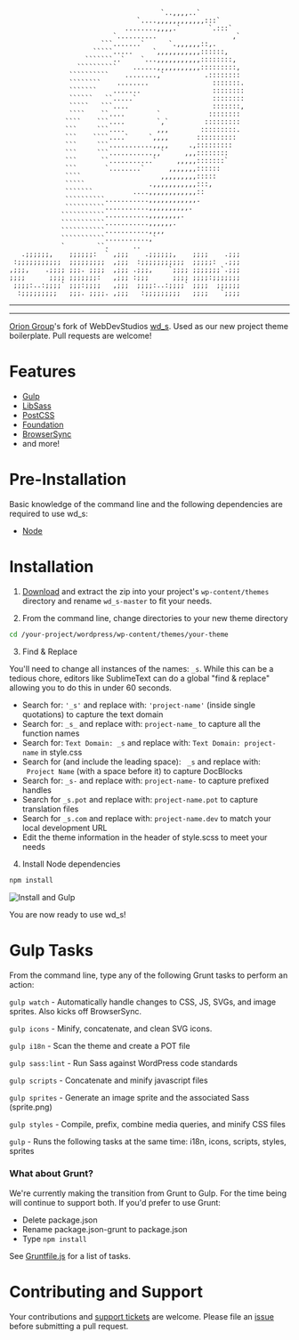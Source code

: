 ```
                                      `..,,,,..`           
                                `....,,,,,,,,,,,,:::`      
                             ........,,,,.`       `.:::`   
                          `..........                   ,` 
                       ```.......`      `.,,,,,,::,.       
                     `````.....     `,,,,,,,,,,,::::::,    
                   ```````..`    `...,,,,,,,,,,,::::::::,  
                 ``````````    ......,,,,,,,,,,,:::::::::, 
               ``````````    ........,`          .:::::::: 
               ````````    ........                :::::::.
               ```````    .......                  ::::::::
               ``````   ``.....`                   ::::::::
               `````   ```....                     :::::::,
               ````    ``....        `            :::::::: 
              ````    ```....        `,`         ::::::::: 
              ```     ```....        ,,,        :::::::::. 
              ```    ````....`     `,,,,       ::::::::::  
              ```     ```...........,,,,     .,:::::::::   
              ```     ```...........,,`     ,,,::::::::    
              ```      ``...........`     ,,,,,:::::::`    
              ```       `........`      ,,,,,,,::::::      
              ````                    ,,,,,,,,,:::::       
              `````                .,,,,,,,,,,,:::,        
              ```````          ....,,,,,,,,,,,,::          
              ``````````...........,,,,,,,,,,,,.           
              ``````````...........,,,,,,,,,,.             
             ```````````...........,,,,,,,,.               
             ```````````...........,,,,,,.                 
             ```````````...........,,,,                    
             ```````````...........,`                      
             `        ``.      ..                          
   .;;;;;;,    ;;;;;;:  ` ,;;;    .;;;;;;,    ;;;;    .;;; 
 :;;;;;;;;;;;  ;;;;;;;;;  ,;;;  :;;;;;;;;;;;  ;;;;;:  .;;; 
,;;;,    .;;;; ;;;. ;;;;  ,;;; .;;;,    `;;;; ;;;;;;;`.;;; 
;;;;      ;;;; ;;;;;;;:   ,;;; :;;;      ;;;; ;;;;:;;;;;;; 
 ;;;;:..:;;;;` ;;;:;;;;   ,;;;  ;;;;:..:;;;;` ;;;;  ;;;;;; 
  :;;;;;;;;;   ;;;. ;;;;. ,;;;   :;;;;;;;;;   ;;;;   `;;;; 
  ```
  
----------------------------------------------------------
----------------------------------------------------------

[Orion Group](http://webdevstudios.com)'s fork of WebDevStudios [wd_s](https://github.com/WebDevStudios/wd_s). Used as our new project theme boilerplate. Pull requests are welcome!

# Features
* [Gulp](http://gulpjs.com/)
* [LibSass](http://sass-lang.com/)
* [PostCSS](https://github.com/postcss/postcss)
* [Foundation](http://foundation.zurb.com/)
* [BrowserSync](https://www.browsersync.io/)
* and more!

# Pre-Installation

Basic knowledge of the command line and the following dependencies are required to use wd_s:

* [Node](http://nodejs.org/)

# Installation

1) [Download](https://github.com/WebDevStudios/wd_s/archive/master.zip) and extract the zip into your project's `wp-content/themes` directory and rename `wd_s-master` to fit your needs.

2) From the command line, change directories to your new theme directory

```bash
cd /your-project/wordpress/wp-content/themes/your-theme
```

3) Find & Replace

You'll need to change all instances of the names: `_s`. While this can be a tedious chore, editors like SublimeText can do a global "find & replace" allowing you to do this in under 60 seconds.

* Search for: `'_s'` and replace with: `'project-name'` (inside single quotations) to capture the text domain
* Search for: `_s_` and replace with: `project-name_` to capture all the function names
* Search for: `Text Domain: _s` and replace with: `Text Domain: project-name` in style.css
* Search for (and include the leading space): <code>&nbsp;_s</code> and replace with: <code>&nbsp;Project Name</code> (with a space before it) to capture DocBlocks
* Search for: `_s-` and replace with: `project-name-` to capture prefixed handles
* Search for `_s.pot` and replace with: `project-name.pot` to capture translation files
* Search for `_s.com` and replace with: `project-name.dev` to match your local development URL
* Edit the theme information in the header of style.scss to meet your needs

4) Install Node dependencies

```bash
npm install
```
![Install and Gulp](https://dl.dropbox.com/s/cj1p6xjz51cpckq/wd_s-install.gif?dl=0)

You are now ready to use wd_s!

# Gulp Tasks

From the command line, type any of the following Grunt tasks to perform an action:

`gulp watch` - Automatically handle changes to CSS, JS, SVGs, and image sprites. Also kicks off BrowserSync.

`gulp icons` - Minify, concatenate, and clean SVG icons.

`gulp i18n` - Scan the theme and create a POT file

`gulp sass:lint` - Run Sass against WordPress code standards

`gulp scripts` - Concatenate and minify javascript files

`gulp sprites` - Generate an image sprite and the associated Sass (sprite.png)

`gulp styles` - Compile, prefix, combine media queries, and minify CSS files

`gulp` - Runs the following tasks at the same time: i18n, icons, scripts, styles, sprites

### What about Grunt?

We're currently making the transition from Grunt to Gulp. For the time being will continue to support both. If you'd prefer to use Grunt:

* Delete package.json
* Rename package.json-grunt to package.json
* Type `npm install`

See [Gruntfile.js](https://github.com/WebDevStudios/wd_s/blob/master/Gruntfile.js) for a list of tasks.

# Contributing and Support

Your contributions and [support tickets](https://github.com/WebDevStudios/wd_s/issues) are welcome. Please file an [issue](https://github.com/WebDevStudios/wd_s/issues) before submitting a pull request.